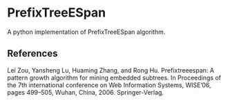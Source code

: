 # PrefixTreeESpan
A python implementation of PrefixTreeESpan algorithm.
## References
Lei Zou, Yansheng Lu, Huaming Zhang, and Rong Hu. Prefixtreeespan: A pattern growth algorithm for mining embedded subtrees. In Proceedings of the 7th international conference on Web Information Systems, WISE’06, pages 499–505, Wuhan, China, 2006. Springer-Verlag.
